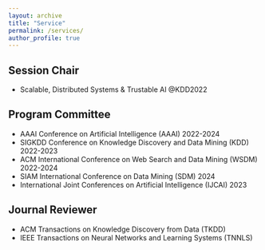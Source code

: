 ```yaml
---
layout: archive
title: "Service"
permalink: /services/
author_profile: true
---
```


## Session Chair
* Scalable, Distributed Systems & Trustable AI @KDD2022

## Program Committee
* AAAI Conference on Artificial Intelligence (AAAI) 2022-2024
* SIGKDD Conference on Knowledge Discovery and Data Mining (KDD) 2022-2023
* ACM International Conference on Web Search and Data Mining (WSDM) 2022-2024
* SIAM International Conference on Data Mining (SDM) 2024
* International Joint Conferences on Artificial Intelligence (IJCAI) 2023

## Journal Reviewer
* ACM Transactions on Knowledge Discovery from Data (TKDD)
* IEEE Transactions on Neural Networks and Learning Systems (TNNLS)

